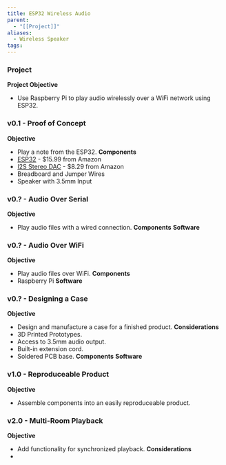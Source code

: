 ```yaml
---
title: ESP32 Wireless Audio
parent:
  - "[[Project]]"
aliases:
  - Wireless Speaker
tags:
---
```

### Project
**Project Objective**
- Use Raspberry Pi to play audio wirelessly over a WiFi network using ESP32.
### v0.1 - Proof of Concept
**Objective**
- Play a note from the ESP32.
**Components**
- [ESP32](https://www.amazon.com/dp/B08D5ZD528/?coliid=I2MFOOX4L973EF&colid=I598WYJ4G994&psc=1&ref_=list_c_wl_lv_ov_lig_dp_it) - $15.99 from Amazon
- [I2S Stereo DAC](https://www.amazon.com/dp/B0D21V91ZF/?coliid=I27411OG32M2UD&colid=I598WYJ4G994&psc=1&ref_=list_c_wl_lv_ov_lig_dp_it) - $8.29 from Amazon
- Breadboard and Jumper Wires
- Speaker with 3.5mm Input
### v0.? - Audio Over Serial
**Objective**
- Play audio files with a wired connection.
**Components**
**Software**
### v0.? - Audio Over WiFi
**Objective**
- Play audio files over WiFi.
**Components**
- Raspberry Pi
**Software**
### v0.? - Designing a Case
**Objective**
- Design and manufacture a case for a finished product.
**Considerations**
- 3D Printed Prototypes.
- Access to 3.5mm audio output.
- Built-in extension cord.
- Soldered PCB base.
**Components**
**Software**
### v1.0 - Reproduceable Product
**Objective**
- Assemble components into an easily reproduceable product.
### v2.0 - Multi-Room Playback
**Objective**
- Add functionality for synchronized playback.
**Considerations**
- 